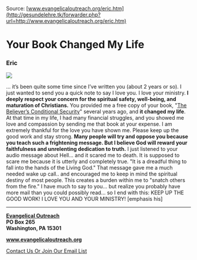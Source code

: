<!--t Your Book Changed My Life t-->
<!--d  d-->

Source: [www.evangelicaloutreach.org/eric.htm](http://gesundelehre.tk/forwarder.php?url=http://www.evangelicaloutreach.org/eric.htm)



# Your Book Changed My Life

### Eric

![](../../files/pictures/021.gif)

... it’s been quite some time since I’ve written you (about 2 years or so). I just wanted to send you a quick note to say I love you. I love your ministry. **I deeply respect your concern for the spiritual safety, well-being, and maturation of Christians.** You provided me a free copy of your book, "[The Believer’s Conditional Security](http://gesundelehre.tk/forwarder.php?url=http://www.evangelicaloutreach.org/dan-corner-the-believers-conditional-security.html)" several years ago, and **it changed my life**. At that time in my life, I had many financial struggles, and you showed me love and compassion by sending me that book at your expense. I am extremely thankful for the love you have shown me. Please keep up the good work and stay strong. **Many people will try and oppose you because you teach such a frightening message. But I believe God will reward your faithfulness and unrelenting dedication to truth.** I just listened to your audio message about Hell... and it scared me to death. It is supposed to scare me because it is utterly and completely true. "It is a dreadful thing to fall into the hands of the Living God." That message gave me a much needed wake up call.. and encouraged me to keep in mind the spiritual destiny of most people. This creates a burden within me to "snatch others from the fire." I have much to say to you... but realize you probably have more mail than you could possibly read... so I end with this: KEEP UP THE GOOD WORK! I LOVE YOU AND YOUR MINISTRY! [emphasis his]

* * *

**[Evangelical Outreach](http://gesundelehre.tk/forwarder.php?url=http://www.evangelicaloutreach.org/index.html)**  
**PO Box 265**  
**Washington, PA 15301**

**www.evangelicaloutreach.org**

[Contact Us Or Join Our Email List](http://gesundelehre.tk/forwarder.php?url=http://www.evangelicaloutreach.org/contact.html)